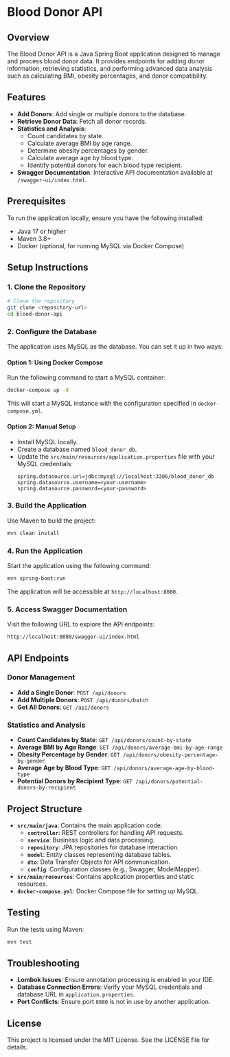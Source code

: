 # Blood Donor API

## Overview

The Blood Donor API is a Java Spring Boot application designed to manage and process blood donor data. It provides endpoints for adding donor information, retrieving statistics, and performing advanced data analysis such as calculating BMI, obesity percentages, and donor compatibility.

## Features

- **Add Donors**: Add single or multiple donors to the database.
- **Retrieve Donor Data**: Fetch all donor records.
- **Statistics and Analysis**:
  - Count candidates by state.
  - Calculate average BMI by age range.
  - Determine obesity percentages by gender.
  - Calculate average age by blood type.
  - Identify potential donors for each blood type recipient.
- **Swagger Documentation**: Interactive API documentation available at `/swagger-ui/index.html`.

## Prerequisites

To run the application locally, ensure you have the following installed:

- Java 17 or higher
- Maven 3.8+
- Docker (optional, for running MySQL via Docker Compose)

## Setup Instructions

### 1. Clone the Repository

```bash
# Clone the repository
git clone <repository-url>
cd blood-donor-api
```

### 2. Configure the Database

The application uses MySQL as the database. You can set it up in two ways:

#### Option 1: Using Docker Compose

Run the following command to start a MySQL container:

```bash
docker-compose up -d
```

This will start a MySQL instance with the configuration specified in `docker-compose.yml`.

#### Option 2: Manual Setup

- Install MySQL locally.
- Create a database named `blood_donor_db`.
- Update the `src/main/resources/application.properties` file with your MySQL credentials:
  ```properties
  spring.datasource.url=jdbc:mysql://localhost:3306/blood_donor_db
  spring.datasource.username=<your-username>
  spring.datasource.password=<your-password>
  ```

### 3. Build the Application

Use Maven to build the project:

```bash
mvn clean install
```

### 4. Run the Application

Start the application using the following command:

```bash
mvn spring-boot:run
```

The application will be accessible at `http://localhost:8080`.

### 5. Access Swagger Documentation

Visit the following URL to explore the API endpoints:

```
http://localhost:8080/swagger-ui/index.html
```

## API Endpoints

### Donor Management

- **Add a Single Donor**: `POST /api/donors`
- **Add Multiple Donors**: `POST /api/donors/batch`
- **Get All Donors**: `GET /api/donors`

### Statistics and Analysis

- **Count Candidates by State**: `GET /api/donors/count-by-state`
- **Average BMI by Age Range**: `GET /api/donors/average-bmi-by-age-range`
- **Obesity Percentage by Gender**: `GET /api/donors/obesity-percentage-by-gender`
- **Average Age by Blood Type**: `GET /api/donors/average-age-by-blood-type`
- **Potential Donors by Recipient Type**: `GET /api/donors/potential-donors-by-recipient`

## Project Structure

- **`src/main/java`**: Contains the main application code.
  - **`controller`**: REST controllers for handling API requests.
  - **`service`**: Business logic and data processing.
  - **`repository`**: JPA repositories for database interaction.
  - **`model`**: Entity classes representing database tables.
  - **`dto`**: Data Transfer Objects for API communication.
  - **`config`**: Configuration classes (e.g., Swagger, ModelMapper).
- **`src/main/resources`**: Contains application properties and static resources.
- **`docker-compose.yml`**: Docker Compose file for setting up MySQL.

## Testing

Run the tests using Maven:

```bash
mvn test
```

## Troubleshooting

- **Lombok Issues**: Ensure annotation processing is enabled in your IDE.
- **Database Connection Errors**: Verify your MySQL credentials and database URL in `application.properties`.
- **Port Conflicts**: Ensure port `8080` is not in use by another application.

## License

This project is licensed under the MIT License. See the LICENSE file for details.
